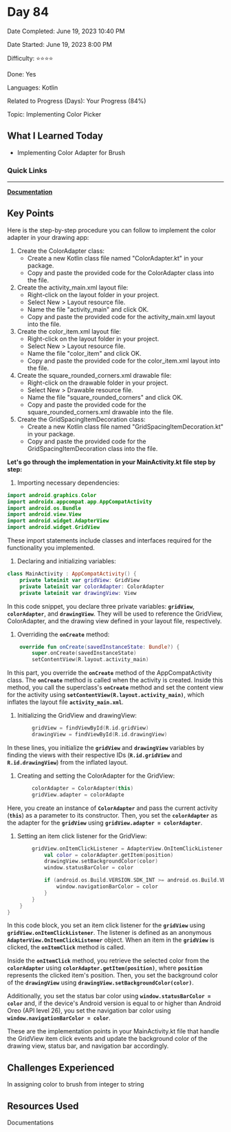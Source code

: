 # Day 84

Date Completed: June 19, 2023 10:40 PM

Date Started: June 19, 2023 8:00 PM

Difficulty: ⭐⭐⭐⭐

Done: Yes

Languages: Kotlin

Related to Progress (Days): Your Progress (84%)

Topic: Implementing Color Picker

## What I Learned Today

- Implementing Color Adapter for Brush

### Quick Links

---

[**Documentation**](https://johncodeos.com/how-to-create-a-color-picker-in-android-using-kotlin/)

## Key Points

Here is the step-by-step procedure you can follow to implement the color adapter in your drawing app:

1. Create the ColorAdapter class:
    - Create a new Kotlin class file named "ColorAdapter.kt" in your package.
    - Copy and paste the provided code for the ColorAdapter class into the file.
2. Create the activity_main.xml layout file:
    - Right-click on the layout folder in your project.
    - Select New > Layout resource file.
    - Name the file "activity_main" and click OK.
    - Copy and paste the provided code for the activity_main.xml layout into the file.
3. Create the color_item.xml layout file:
    - Right-click on the layout folder in your project.
    - Select New > Layout resource file.
    - Name the file "color_item" and click OK.
    - Copy and paste the provided code for the color_item.xml layout into the file.
4. Create the square_rounded_corners.xml drawable file:
    - Right-click on the drawable folder in your project.
    - Select New > Drawable resource file.
    - Name the file "square_rounded_corners" and click OK.
    - Copy and paste the provided code for the square_rounded_corners.xml drawable into the file.
5. Create the GridSpacingItemDecoration class:
    - Create a new Kotlin class file named "GridSpacingItemDecoration.kt" in your package.
    - Copy and paste the provided code for the GridSpacingItemDecoration class into the file.

**Let's go through the implementation in your MainActivity.kt file step by step:**

1. Importing necessary dependencies:

```kotlin
import android.graphics.Color
import androidx.appcompat.app.AppCompatActivity
import android.os.Bundle
import android.view.View
import android.widget.AdapterView
import android.widget.GridView
```

These import statements include classes and interfaces required for the functionality you implemented.

1. Declaring and initializing variables:

```kotlin
class MainActivity : AppCompatActivity() {
    private lateinit var gridView: GridView
    private lateinit var colorAdapter: ColorAdapter
    private lateinit var drawingView: View

```

In this code snippet, you declare three private variables: **`gridView`**, **`colorAdapter`**, and **`drawingView`**. They will be used to reference the GridView, ColorAdapter, and the drawing view defined in your layout file, respectively.

1. Overriding the **`onCreate`** method:

```kotlin
    override fun onCreate(savedInstanceState: Bundle?) {
        super.onCreate(savedInstanceState)
        setContentView(R.layout.activity_main)
```

In this part, you override the **`onCreate`** method of the AppCompatActivity class. The **`onCreate`** method is called when the activity is created. Inside this method, you call the superclass's **`onCreate`** method and set the content view for the activity using **`setContentView(R.layout.activity_main)`**, which inflates the layout file **`activity_main.xml`**.

1. Initializing the GridView and drawingView:

```kotlin
        gridView = findViewById(R.id.gridView)
        drawingView = findViewById(R.id.drawingView)
```

In these lines, you initialize the **`gridView`** and **`drawingView`** variables by finding the views with their respective IDs (**`R.id.gridView`** and **`R.id.drawingView`**) from the inflated layout.

1. Creating and setting the ColorAdapter for the GridView:

```kotlin
        colorAdapter = ColorAdapter(this)
        gridView.adapter = colorAdapte
```

Here, you create an instance of **`ColorAdapter`** and pass the current activity (**`this`**) as a parameter to its constructor. Then, you set the **`colorAdapter`** as the adapter for the **`gridView`** using **`gridView.adapter = colorAdapter`**.

1. Setting an item click listener for the GridView:

```kotlin
        gridView.onItemClickListener = AdapterView.OnItemClickListener { parent, view, position, id ->
            val color = colorAdapter.getItem(position)
            drawingView.setBackgroundColor(color)
            window.statusBarColor = color

            if (android.os.Build.VERSION.SDK_INT >= android.os.Build.VERSION_CODES.O) {
                window.navigationBarColor = color
            }
        }
    }
}
```

In this code block, you set an item click listener for the **`gridView`** using **`gridView.onItemClickListener`**. The listener is defined as an anonymous **`AdapterView.OnItemClickListener`** object. When an item in the **`gridView`** is clicked, the **`onItemClick`** method is called.

Inside the **`onItemClick`** method, you retrieve the selected color from the **`colorAdapter`** using **`colorAdapter.getItem(position)`**, where **`position`** represents the clicked item's position. Then, you set the background color of the **`drawingView`** using **`drawingView.setBackgroundColor(color)`**.

Additionally, you set the status bar color using **`window.statusBarColor = color`** and, if the device's Android version is equal to or higher than Android Oreo (API level 26), you set the navigation bar color using **`window.navigationBarColor = color`**.

These are the implementation points in your MainActivity.kt file that handle the GridView item click events and update the background color of the drawing view, status bar, and navigation bar accordingly.

## Challenges Experienced

In assigning color to brush from integer to string

## Resources Used

Documentations

